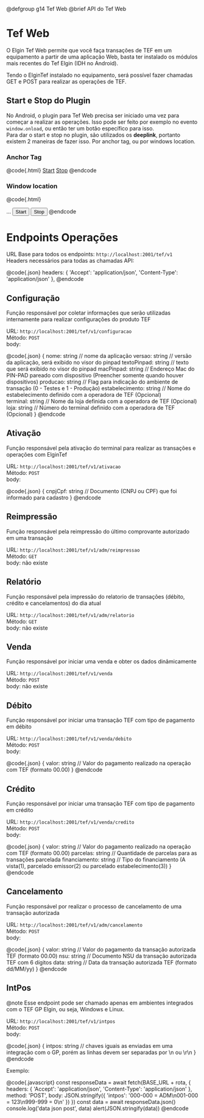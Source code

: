 @defgroup g14 Tef Web
@brief API do Tef Web

# Tef Web
O Elgin Tef Web permite que você faça transações de TEF em um equipamento a partir de uma aplicação Web, basta ter instalado os módulos mais recentes do Tef Elgin (IDH no Android).

Tendo o ElginTef instalado no equipamento, será possível fazer chamadas GET e POST para realizar as operações de TEF.

## Start e Stop do Plugin
No Android, o plugin para Tef Web precisa ser iniciado uma vez para começar a realizar as operações. Isso pode ser feito por exemplo no evento `window.onload`, ou então ter um botão específico para isso. 
<br>
Para dar o start e stop no plugin, são utilizados os **deeplink**, portanto existem 2 maneiras de fazer isso. Por anchor tag, ou por windows location.

### Anchor Tag

@code{.html}
<a href="intent://connect/start">Start</a>
<a href="intent://connect/stop">Stop</a>
@endcode

### Window location

@code{.html}
<script>
    function start() { window.location.href = 'intent://connect/start' }
    function stop()  { window.location.href = 'intent://connect/stop' }
</script>
...
<button onclick="start()">Start</button>
<button onclick="stop()">Stop</button>
@endcode

# Endpoints Operações

URL Base para todos os endpoints: `http://localhost:2001/tef/v1`
<br>
Headers necessários para todas as chamadas API:

@code{.json}
headers: {
    'Accept': 'application/json',
    'Content-Type': 'application/json'
},
@endcode

## Configuração
Função responsável por coletar informações que serão utilizadas internamente para realizar configurações do produto TEF

URL: `http://localhost:2001/tef/v1/configuracao`
<br>
Método: `POST`
<br>
body:

@code{.json}
{
    nome: string                // nome da aplicação
    versao: string              // versão da aplicação, será exibido no visor do pinpad
    textoPinpad: string         // texto que será exibido no visor do pinpad
    macPinpad: string           // Endereço Mac do PIN-PAD pareado com dispositivo (Preencher somente quando houver dispositivos)
    producao: string            // Flag para indicação do ambiente de transação (0 - Testes e 1 - Produção)
    estabelecimento: string     // Nome do estabelecimento definido com a operadora de TEF (Opcional)    
    terminal: string            // Nome da loja definida com a operadora de TEF (Opcional)    
    loja: string                // Número do terminal definido com a operadora de TEF (Opcional)
}
@endcode

## Ativação
Função responsável pela ativação do terminal para realizar as transações e operações com ElginTef

URL: `http://localhost:2001/tef/v1/ativacao`
<br>
Método: `POST`
<br>
body:

@code{.json}
{
    cnpjCpf: string // Documento (CNPJ ou CPF) que foi informado para cadastro
}
@endcode

## Reimpressão
Função responsável pela reimpressão do último comprovante autorizado em uma transação

URL: `http://localhost:2001/tef/v1/adm/reimpressao`
<br>
Método: `GET`
<br>
body: não existe

## Relatório
Função responsável pela impressão do relatorio de transações (débito, crédito e cancelamentos) do dia atual

URL: `http://localhost:2001/tef/v1/adm/relatorio`
<br>
Método: `GET`
<br>
body: não existe

## Venda
Função responsável por iniciar uma venda e obter os dados dinâmicamente

URL: `http://localhost:2001/tef/v1/venda`
<br>
Método: `POST`
<br>
body: não existe

## Débito
Função responsável por iniciar uma transação TEF com tipo de pagamento em débito

URL: `http://localhost:2001/tef/v1/venda/debito`
<br>
Método: `POST`
<br>
body:

@code{.json}
{
    valor: string           // Valor do pagamento realizado na operação com TEF (formato 00.00)
}
@endcode

## Crédito
Função responsável por iniciar uma transação TEF com tipo de pagamento em crédito

URL: `http://localhost:2001/tef/v1/venda/credito`
<br>
Método: `POST`
<br>
body:

@code{.json}
{
    valor: string           // Valor do pagamento realizado na operação com TEF (formato 00.00)
    parcelas: string        // Quantidade de parcelas para as transações parcelada
    financiamento: string   // Tipo do financiamento (A vista(1), parcelado emissor(2) ou parcelado estabelecimento(3))
}
@endcode

## Cancelamento
Função responsável por realizar o processo de cancelamento de uma transação autorizada

URL: `http://localhost:2001/tef/v1/adm/cancelamento`
<br>
Método: `POST`
<br>
body:

@code{.json}
{
    valor: string       // Valor do pagamento da transação autorizada TEF (formato 00.00)
    nsu: string         // Documento NSU da transação autorizada TEF com 6 dígitos
    data: string        // Data da transação autorizada TEF (formato dd/MM/yy)
}
@endcode

## IntPos

@note Esse endpoint pode ser chamado apenas em ambientes integrados com o TEF GP Elgin, ou seja, Windows e Linux.

URL: `http://localhost:2001/tef/v1/intpos`
<br>
Método: `POST`
<br>
body:

@code{.json}
{
    intpos: string       // chaves iguais as enviadas em uma integração com o GP, porém as linhas devem ser separadas por \n ou \r\n
}
@endcode

Exemplo:

@code{.javascript}
        const responseData = await fetch(BASE_URL + rota, {
            headers: {
                'Accept': 'application/json',
                'Content-Type': 'application/json'
            },
            method: 'POST',
            body: JSON.stringify({
                'intpos': '000-000 = ADM\n001-000 = 123\n999-999 = 0\n'
            })
        })
        const data = await responseData.json()
        console.log('data json post', data)
        alert(JSON.stringify(data))
@endcode
